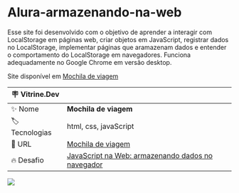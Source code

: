 # Alura-armazenando-na-web

Esse site foi desenvolvido com o objetivo de aprender a interagir com LocalStorage em páginas web, criar objetos em JavaScript, registrar dados no LocalStorage, implementar páginas que aramazenam dados e entender o comportamento do LocalStorage em navegadores. Funciona adequadamente no Google Chrome em versão desktop.

Site disponível em <a href="https://art169.github.io/Mochila_viagem/">Mochila de viagem</a>

| :placard: Vitrine.Dev |     |
| -------------  | --- |
| :sparkles: Nome        | **Mochila de viagem**
| :label: Tecnologias | html, css, javaScript
| :rocket: URL         | [Mochila de viagem](https://art169.github.io/Mochila_viagem/)
| :fire: Desafio     | [JavaScript na Web: armazenando dados no navegador](https://cursos.alura.com.br/course/javascript-web-armazenando-dados-navegador)

<!-- Inserir imagem com a #vitrinedev ao final do link -->
![](https://i.pinimg.com/750x/12/27/5b/12275b3b52cdc0ecf1f45c31255bc0db.jpg#vitrinedev)
